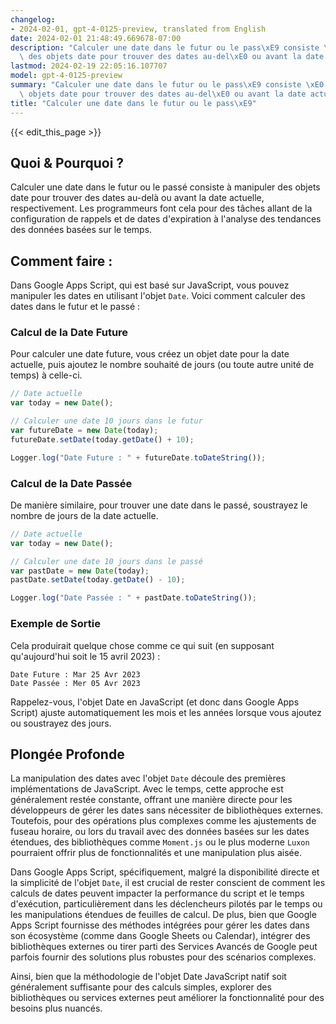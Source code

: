 ```yaml
---
changelog:
- 2024-02-01, gpt-4-0125-preview, translated from English
date: 2024-02-01 21:48:49.669678-07:00
description: "Calculer une date dans le futur ou le pass\xE9 consiste \xE0 manipuler\
  \ des objets date pour trouver des dates au-del\xE0 ou avant la date actuelle, respectivement.\u2026"
lastmod: 2024-02-19 22:05:16.107707
model: gpt-4-0125-preview
summary: "Calculer une date dans le futur ou le pass\xE9 consiste \xE0 manipuler des\
  \ objets date pour trouver des dates au-del\xE0 ou avant la date actuelle, respectivement.\u2026"
title: "Calculer une date dans le futur ou le pass\xE9"
---
```


{{< edit_this_page >}}

## Quoi & Pourquoi ?

Calculer une date dans le futur ou le passé consiste à manipuler des objets date pour trouver des dates au-delà ou avant la date actuelle, respectivement. Les programmeurs font cela pour des tâches allant de la configuration de rappels et de dates d'expiration à l'analyse des tendances des données basées sur le temps.

## Comment faire :

Dans Google Apps Script, qui est basé sur JavaScript, vous pouvez manipuler les dates en utilisant l'objet `Date`. Voici comment calculer des dates dans le futur et le passé :

### Calcul de la Date Future

Pour calculer une date future, vous créez un objet date pour la date actuelle, puis ajoutez le nombre souhaité de jours (ou toute autre unité de temps) à celle-ci.

```javascript
// Date actuelle
var today = new Date();

// Calculer une date 10 jours dans le futur
var futureDate = new Date(today);
futureDate.setDate(today.getDate() + 10);

Logger.log("Date Future : " + futureDate.toDateString());
```

### Calcul de la Date Passée

De manière similaire, pour trouver une date dans le passé, soustrayez le nombre de jours de la date actuelle.

```javascript
// Date actuelle
var today = new Date();

// Calculer une date 10 jours dans le passé
var pastDate = new Date(today);
pastDate.setDate(today.getDate() - 10);

Logger.log("Date Passée : " + pastDate.toDateString());
```

### Exemple de Sortie

Cela produirait quelque chose comme ce qui suit (en supposant qu'aujourd'hui soit le 15 avril 2023) :

```
Date Future : Mar 25 Avr 2023
Date Passée : Mer 05 Avr 2023
```

Rappelez-vous, l'objet Date en JavaScript (et donc dans Google Apps Script) ajuste automatiquement les mois et les années lorsque vous ajoutez ou soustrayez des jours.

## Plongée Profonde

La manipulation des dates avec l'objet `Date` découle des premières implémentations de JavaScript. Avec le temps, cette approche est généralement restée constante, offrant une manière directe pour les développeurs de gérer les dates sans nécessiter de bibliothèques externes. Toutefois, pour des opérations plus complexes comme les ajustements de fuseau horaire, ou lors du travail avec des données basées sur les dates étendues, des bibliothèques comme `Moment.js` ou le plus moderne `Luxon` pourraient offrir plus de fonctionnalités et une manipulation plus aisée.

Dans Google Apps Script, spécifiquement, malgré la disponibilité directe et la simplicité de l'objet `Date`, il est crucial de rester conscient de comment les calculs de dates peuvent impacter la performance du script et le temps d'exécution, particulièrement dans les déclencheurs pilotés par le temps ou les manipulations étendues de feuilles de calcul. De plus, bien que Google Apps Script fournisse des méthodes intégrées pour gérer les dates dans son écosystème (comme dans Google Sheets ou Calendar), intégrer des bibliothèques externes ou tirer parti des Services Avancés de Google peut parfois fournir des solutions plus robustes pour des scénarios complexes.

Ainsi, bien que la méthodologie de l'objet Date JavaScript natif soit généralement suffisante pour des calculs simples, explorer des bibliothèques ou services externes peut améliorer la fonctionnalité pour des besoins plus nuancés.
